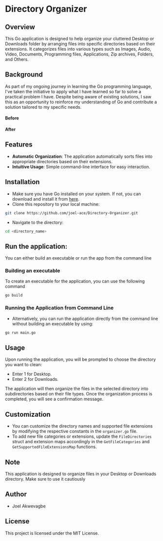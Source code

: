 # Directory Organizer

## Overview

This Go application is designed to help organize your cluttered Desktop or Downloads folder by arranging files into specific directories based on their extensions. It categorizes files into various types such as Images, Audio, Video, Documents, Programming files, Applications, Zip archives, Folders, and Others.

## Background
As part of my ongoing journey in learning the Go programming language, I've taken the initiative to apply what I have learned so far to solve a practical problem I have. Despite being aware of existing solutions, I saw this as an opportunity to reinforce my understanding of Go and contribute a solution tailored to my specific needs.

#### Before


#### After


## Features
- **Automatic Organization**: The application automatically sorts files into appropriate directories based on their extensions.
- **Intuitive Usage**: Simple command-line interface for easy interaction.

## Installation
- Make sure you have Go installed on your system. If not, you can download and install it from [here](https://go.dev/doc/install).
- Clone this repository to your local machine:
```bash
git clone https://github.com/joel-ace/Directory-Organizer.git
```
-  Navigate to the directory:
```bash
cd <directory_name>
```

## Run the application:
You can either build an executable or run the app from the command line

### Building an executable
To create an executable for the application, you can use the following command
```bash
go build
```

### Running the Application from Command Line
- Alternatively, you can run the application directly from the command line without building an executable by using:
```bash
go run main.go
```

## Usage
Upon running the application, you will be prompted to choose the directory you want to clean:

- Enter 1 for Desktop.
- Enter 2 for Downloads.

The application will then organize the files in the selected directory into subdirectories based on their file types.
Once the organization process is completed, you will see a confirmation message.

## Customization
- You can customize the directory names and supported file extensions by modifying the respective constants in the `organizer.go` file.
- To add new file categories or extensions, update the `FileDirectories` struct and extension maps accordingly in the `GetFileCategories` and `GetSupportedFileExtensionsMap` functions.

## Note
This application is designed to organize files in your Desktop or Downloads directory. Make sure to use it cautiously

Author
--------------
- Joel Akwevagbe

## License
This project is licensed under the MIT License.
